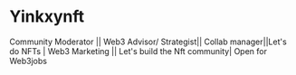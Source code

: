 # Yinkxynft
Community Moderator || Web3 Advisor/ Strategist|| Collab manager||Let's do NFTs | Web3 Marketing || Let's build the Nft community| Open for Web3jobs

